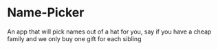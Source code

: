 # Name-Picker

An app that will pick names out of a hat for you, say if you have a cheap family and we only buy one gift for each sibling
